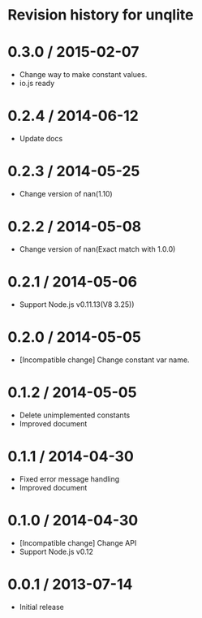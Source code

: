 # Revision history for unqlite

0.3.0 / 2015-02-07
==================

   * Change way to make constant values.
   * io.js ready

0.2.4 / 2014-06-12
==================

  * Update docs

0.2.3 / 2014-05-25
==================

  * Change version of nan(1.10)

0.2.2 / 2014-05-08
==================

  * Change version of nan(Exact match with 1.0.0)

0.2.1 / 2014-05-06
==================

  * Support Node.js v0.11.13(V8 3.25))

0.2.0 / 2014-05-05
==================

  * [Incompatible change] Change constant var name.

0.1.2 / 2014-05-05
==================

  * Delete unimplemented constants
  * Improved document

0.1.1 / 2014-04-30
==================

  * Fixed error message handling
  * Improved document

0.1.0 / 2014-04-30
==================

  * [Incompatible change] Change API
  * Support Node.js v0.12

0.0.1 / 2013-07-14
==================

  * Initial release

